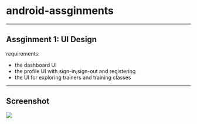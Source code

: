 # android-assginments
-----
## Assginment 1: UI Design
requirements:
- the dashboard UI 
- the profile UI with sign-in,sign-out and registering 
- the UI for exploring trainers and training classes
------
## Screenshot
![](/screenshot/gymclub.gif)  
